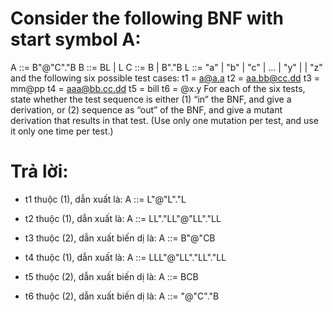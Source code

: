 # Consider the following BNF with start symbol A: 
A ::= B"@"C"."B
B ::= BL | L
C ::= B | B"."B
L ::= "a" | "b" | "c" | ... | "y" | | "z"
and the following six possible test cases:
t1 = a@a.a
t2 = aa.bb@cc.dd
t3 = mm@pp
t4 = aaa@bb.cc.dd
t5 = bill
t6 = @x.y
For each of the six tests, state whether the test sequence is either (1) “in” the BNF, and give a derivation, or (2) sequence as “out” of the BNF, and give a mutant derivation that results in that test. (Use only one mutation per test, and use it only one time per test.)

# Trả lời:
* t1 thuộc (1), dẫn xuất là: A ::= L"@"L"."L

* t2 thuộc (1), dẫn xuất là: A ::= LL"."LL"@"LL"."LL

* t3 thuộc (2), dẫn xuất biến dị là: A ::= B"@"CB

* t4 thuộc (1), dẫn xuất là: A ::= LLL"@"LL"."LL"."LL

* t5 thuộc (2), dẫn xuất biến dị là: A ::= BCB

* t6 thuộc (2), dẫn xuất biến dị là: A ::= "@"C"."B